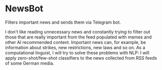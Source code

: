 # NewsBot
Filters important news and sends them via Telegram bot.

I don't like reading unnecessary news and constantly trying to filter out those that are really important from the feed populated with memes and other AI recommended content. Important news can, for example, be information about strikes, new restrictions, new laws and so on. As a computational linguist, I will try to solve these problems with NLP: I will apply zero-shot/few-shot classifiers to the news collected from RSS feeds of some German media.
